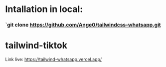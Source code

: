 
# Intallation in local:

### `git clone https://github.com/Ange0/tailwindcss-whatsapp.git


# tailwind-tiktok
Link live: https://tailwind-whatsapp.vercel.app/
